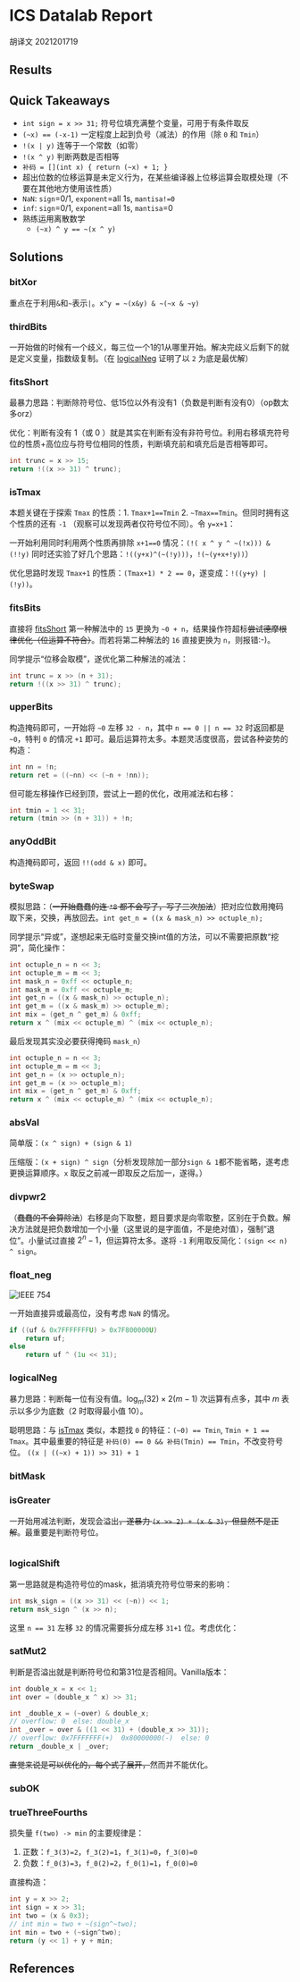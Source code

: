 # ICS Datalab Report

胡译文 2021201719

## Results

## Quick Takeaways

- `int sign = x >> 31;` 符号位填充满整个变量，可用于有条件取反
- `(~x) == (-x-1)` 一定程度上起到负号（减法）的作用（除 `0` 和 `Tmin`）
- `!(x | y)` 连等于一个常数（如零）
- `!(x ^ y)` 判断两数是否相等
- `补码 = [](int x) { return (~x) + 1; }`
- 超出位数的位移运算是未定义行为，在某些编译器上位移运算会取模处理（不要在其他地方使用该性质）
- `NaN`: `sign`=0/1, `exponent`=all 1s, `mantisa!=0`
- `inf`: `sign`=0/1, `exponent`=all 1s, `mantisa`=0
- 熟练运用离散数学
  - `(~x) ^ y == ~(x ^ y)`

## Solutions

### bitXor

重点在于利用`&`和`~`表示`|`。`x^y = ~(x&y) & ~(~x & ~y)`

### thirdBits

一开始做的时候有一个歧义，每三位一个1的1从哪里开始。解决完歧义后剩下的就是定义变量，指数级复制。（在 [logicalNeg](#logicalNeg) 证明了以 `2` 为底是最优解）

### fitsShort

最暴力思路：判断除符号位、低15位以外有没有1（负数是判断有没有0）（op数太多orz）

优化：判断有没有 1（或 0 ）就是其实在判断有没有非符号位。利用右移填充符号位的性质+高位应与符号位相同的性质，判断填充前和填充后是否相等即可。

```cpp
int trunc = x >> 15;
return !((x >> 31) ^ trunc);
```

### isTmax

本题关键在于探索 `Tmax` 的性质：1. `Tmax+1==Tmin` 2. `~Tmax==Tmin`。但同时拥有这个性质的还有 `-1` （观察可以发现两者仅符号位不同）。令 `y=x+1`：

一开始利用同时利用两个性质再排除 `x+1==0` 情况：`(!( x ^ y ^ ~(!x))) & (!!y)`
同时还实验了好几个思路：`!((y+x)^(~(!y)))`，`!(~(y+x+!y))`）

优化思路时发现 `Tmax+1` 的性质：`(Tmax+1) * 2 == 0`，遂变成：`!((y+y) | (!y))`。

### fitsBits

直接将 [fitsShort](#fitsshort) 第一种解法中的 `15` 更换为 `~0 + n`，结果操作符超标~~尝试德摩根律优化（位运算不符合）~~。而若将第二种解法的 `16` 直接更换为 `n`，则报错:-)。

同学提示“位移会取模”，遂优化第二种解法的减法：

```cpp
int trunc = x >> (n + 31);
return !((x >> 31) ^ trunc);
```

### upperBits

构造掩码即可，一开始将 `~0` 左移 `32 - n`，其中 `n == 0 || n == 32` 时返回都是 `~0`，特判 `0` 的情况 `+1` 即可。最后运算符太多。本题灵活度很高，尝试各种姿势的构造：

```cpp
int nn = !n;
return ret = ((~nn) << (~n + !nn));
```

但可能左移操作已经到顶，尝试上一题的优化，改用减法和右移：

```cpp
int tmin = 1 << 31;
return (tmin >> (n + 31)) + !n;
```

### anyOddBit

构造掩码即可，返回 `!!(odd & x)` 即可。

### byteSwap

模拟思路：（~~一开始蠢蠢的连 `*8` 都不会写了，写了三次加法~~）把对应位数用掩码取下来，交换，再放回去。`int get_n = ((x & mask_n) >> octuple_n);`

同学提示“异或”，遂想起来无临时变量交换int值的方法，可以不需要把原数“挖洞”，简化操作：

```cpp
int octuple_n = n << 3;
int octuple_m = m << 3;
int mask_n = 0xff << octuple_n;
int mask_m = 0xff << octuple_m;
int get_n = ((x & mask_n) >> octuple_n);
int get_m = ((x & mask_m) >> octuple_m);
int mix = (get_n ^ get_m) & 0xff;
return x ^ (mix << octuple_m) ^ (mix << octuple_n);
```

最后发现其实没必要获得掩码 `mask_n`）

```cpp
int octuple_n = n << 3;
int octuple_m = m << 3;
int get_n = (x >> octuple_n);
int get_m = (x >> octuple_m);
int mix = (get_n ^ get_m) & 0xff;
return x ^ (mix << octuple_m) ^ (mix << octuple_n);
```

### absVal

简单版：`(x ^ sign) + (sign & 1)`

压缩版：`(x + sign) ^ sign`（分析发现除加一部分`sign & 1`都不能省略，遂考虑更换运算顺序。`x` 取反之前减一即取反之后加一，遂得。）

### divpwr2

（~~蠢蠢的不会算除法~~）右移是向下取整，题目要求是向零取整，区别在于负数。解决方法就是把负数增加一个小量（这里说的是字面值，不是绝对值），强制“退位”。小量试过直接 $2^n-1$，但运算符太多。遂将 `-1` 利用取反简化：`(sign << n) ^ sign`。

### float_neg

![IEEE 754]("/Users/huyiwen/Downloads/ieee754.png")

一开始直接异或最高位，没有考虑 `NaN` 的情况。

```cpp
if ((uf & 0x7FFFFFFFU) > 0x7F800000U)
    return uf;
else
    return uf ^ (1u << 31);
```

### logicalNeg

暴力思路：判断每一位有没有值。$\log_m(32)\times 2(m-1)$ 次运算有点多，其中 $m$ 表示以多少为底数（$2$ 时取得最小值 $10$）。

聪明思路：与 [isTmax](#istmax) 类似，本题找 `0` 的特征：`(~0) == Tmin`, `Tmin + 1 == Tmax`。其中最重要的特征是 `补码(0) == 0 && 补码(Tmin) == Tmin`，不改变符号位。 `((x | ((~x) + 1)) >> 31) + 1`

### bitMask

### isGreater

一开始用减法判断，发现会溢出~~，遂暴力 `(x >> 2) + (x & 3)`，但显然不是正解~~。最重要是判断符号位。

```cpp
```

### logicalShift

第一思路就是构造符号位的mask，抵消填充符号位带来的影响：

```cpp
int msk_sign = ((x >> 31) << (~n)) << 1;
return msk_sign ^ (x >> n);
```

这里 `n == 31` 左移 `32` 的情况需要拆分成左移 `31+1` 位。考虑优化：

### satMut2

判断是否溢出就是判断符号位和第31位是否相同。Vanilla版本：

```cpp
int double_x = x << 1;
int over = (double_x ^ x) >> 31;

int _double_x = (~over) & double_x;
// overflow: 0  else: double_x
int _over = over & ((1 << 31) + (double_x >> 31));
// overflow: 0x7FFFFFFF(+)  0x80000000(-)  else: 0
return _double_x | _over;
```

~~直觉来说是可以优化的，每个式子展开，~~然而并不能优化。


### subOK

### trueThreeFourths

损失量 `f(two) -> min` 的主要规律是：

1. 正数：`f_3(3)=2`，`f_3(2)=1`，`f_3(1)=0`，`f_3(0)=0`
2. 负数：`f_0(3)=3`，`f_0(2)=2`，`f_0(1)=1`，`f_0(0)=0`

直接构造：

```cpp
int y = x >> 2;
int sign = x >> 31;
int two = (x & 0x3);
// int min = two + ~(sign^~two);
int min = two + (~sign^two);
return (y << 1) + y + min;
```

## References
